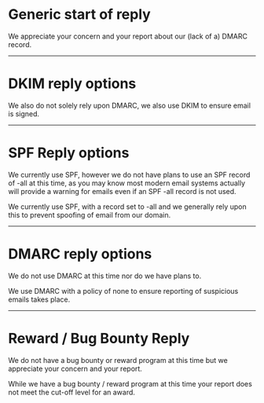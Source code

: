 # Generic start of reply

We appreciate your concern and your report about our (lack of a) DMARC record.

---

# DKIM reply options

We also do not solely rely upon DMARC, we also use DKIM to ensure email is signed.

---

# SPF Reply options

We currently use SPF, however we do not have plans to use an SPF record of -all at this time, as you may know most modern email systems actually will provide a warning for emails even if an SPF -all record is not used.

We currently use SPF, with a record set to -all and we generally rely upon this to prevent spoofing of email from our domain.

---

# DMARC reply options

We do not use DMARC at this time nor do we have plans to.

We use DMARC with a policy of none to ensure reporting of suspicious emails takes place.

---

# Reward / Bug Bounty Reply

We do not have a bug bounty or reward program at this time but we appreciate your concern and your report.

While we have a bug bounty / reward program at this time your report does not meet the cut-off level for an award.
